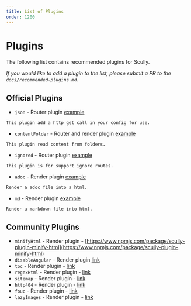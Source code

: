 ```yaml
---
title: List of Plugins
order: 1200
---
```


# Plugins

The following list contains recommended plugins for Scully.

_If you would like to add a plugin to the list, please submit a PR to the `docs/recommended-plugins.md`._

## Official Plugins

- `json` - Router plugin [example](/scully.sampleBlog.config.js)

```
This plugin add a http get call in your config for use.
```

- `contentFolder` - Router and render plugin [example](/scully.sampleBlog.config.js)

```
This plugin read content from folders.
```

- `ignored` - Router plugin [example](/scully.sampleBlog.config.js)

```
This plugin is for support ignore routes.
```

- `adoc` - Render plugin [example](/scully.sampleBlog.config.js)

```
Render a adoc file into a html.
```

- `md` - Render plugin [example](/scully.sampleBlog.config.js)

```
Render a markdown file into html.
```

## Community Plugins

- `minifyHtml` - Render plugin - [https://www.npmjs.com/package/scully-plugin-minify-html](https://www.npmjs.com/package/scully-plugin-minify-html)
- `disableAngular` - Render plugin [link](https://www.npmjs.com/package/scully-plugin-disable-angular)
- `toc` - Render plugin - [link](https://www.npmjs.com/package/scully-plugin-toc)
- `regexHtml` - Render plugin - [link](https://www.npmjs.com/package/@gammastream/scully-plugin-regex)
- `sitemap` - Render plugin - [link](https://www.npmjs.com/package/@gammastream/scully-plugin-sitemap)
- `http404` - Render plugin - [link](https://www.npmjs.com/package/@gammastream/scully-plugin-http404)
- `fouc` - Render plugin - [link](https://www.npmjs.com/package/@notiz/scully-plugin-fouc)
- `lazyImages` - Render plugin - [link](https://www.npmjs.com/package/@notiz/scully-plugin-lazy-images)

